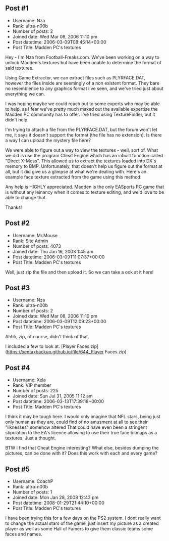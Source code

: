 ## Post #1
- Username: Nza
- Rank: ultra-n00b
- Number of posts: 2
- Joined date: Wed Mar 08, 2006 11:10 pm
- Post datetime: 2006-03-09T08:45:14+00:00
- Post Title: Madden PC's textures

Hey - I'm Nza from Football-Freaks.com. We've been working on a way to unlock Madden's textures but have been unable to determine the format of said textures.

Using Game Extractor, we can extract files such as PLYRFACE.DAT, however the files inside are seemingly of a non existent format. They bare no resemblence to any graphics format i've seen, and we've tried just about everything we can.

I was hoping maybe we could reach out to some experts who may be able to help, as I fear we've pretty much maxed out the available expertise the Madden PC community has to offer. I've tried using TextureFinder, but it didn't help.

I'm trying to attach a file from the PLYRFACE.DAT, but the forum won't let me, it says it doesn't support the format (the file has no extension). Is there a way I can upload the mystery file here?

We were able to figure out a way to view the textures - well, sort of. What we did is use the program Cheat Engine which has an inbuilt function called "Direct X-Mess". This allowed us to extract the textures loaded into DX's memory to BMP. Unfortunately, that doesn't help us figure out the format at all, but it did give us a glimpse at what we're dealing with. Here's an example face texture extracted from the game using this method:



Any help is HIGHLY appreciated. Madden is the only EASports PC game that is without any leinancy when it comes to texture editing, and we'd love to be able to change that.

Thanks!
## Post #2
- Username: Mr.Mouse
- Rank: Site Admin
- Number of posts: 4073
- Joined date: Thu Jan 16, 2003 1:45 am
- Post datetime: 2006-03-09T11:07:37+00:00
- Post Title: Madden PC's textures

Well, just zip the file and then upload it.  So we can take a  ook at it here!
## Post #3
- Username: Nza
- Rank: ultra-n00b
- Number of posts: 2
- Joined date: Wed Mar 08, 2006 11:10 pm
- Post datetime: 2006-03-09T12:09:23+00:00
- Post Title: Madden PC's textures

Ahhh, zip, of course, didn't think of that 

I included a few to look at.
[Player Faces.zip](https://xentaxbackup.github.io/file/644_Player Faces.zip)
## Post #4
- Username: Xela
- Rank: VIP member
- Number of posts: 225
- Joined date: Sun Jul 31, 2005 11:12 am
- Post datetime: 2006-03-13T17:39:18+00:00
- Post Title: Madden PC's textures

I think it may be tough here. 
I would only imagine that NFL stars, being just only human as they are, could find of no amusment at all to see their "liknesses"  somehow altered   That could have even been a stringent stipulation to the EA's licence allowing to use their true face bitmaps as a textures. 
Just a thought.

BTW I find that Cheat Engine interesting? What else, besides dumping the pictures,  can be done with it?  Does this work with each and every game?
## Post #5
- Username: CoachP
- Rank: ultra-n00b
- Number of posts: 1
- Joined date: Mon Jan 28, 2008 12:43 pm
- Post datetime: 2008-01-29T21:44:10+00:00
- Post Title: Madden PC's textures

I have been trying this for a few days on the PS2 system. I dont really want to change the actual stars of the game, just insert my picture as a created player as well as some Hall of Famers to give them classic teams some faces and names.

